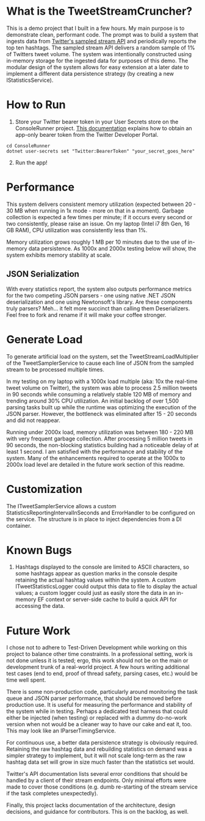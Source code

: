 # What is the TweetStreamCruncher?
This is a demo project that I built in a few hours.  My main purpose is to demonstrate clean, performant code.  The prompt was to build a system that ingests data from [Twitter's sampled stream API](https://developer.twitter.com/en/docs/twitter-api/tweets/volume-streams/introduction) and periodically reports the top ten hashtags.  The sampled stream API delivers a random sample of 1% of Twitters tweet volume.  The system was intentionally constructed using in-memory storage for the ingested data for purposes of this demo.  The modular design of the system allows for easy extension at a later date to implement a different data persistence strategy (by creating a new IStatisticsService).

# How to Run
1. Store your Twitter bearer token in your User Secrets store on the ConsoleRunner project.  [This documentation](https://developer.twitter.com/en/docs/authentication/oauth-2-0/bearer-tokens) explains how to obtain an app-only bearer token from the Twitter Developer Portal.
```
cd ConsoleRunner
dotnet user-secrets set "Twitter:BearerToken" "your_secret_goes_here"
```
2. Run the app!

# Performance
This system delivers consistent memory utilization (expected between 20 - 30 MB when running in 1x mode - more on that in a moment).  Garbage collection is expected a few times per minute; if it occurs every second or two consistently, please raise an issue.  On my laptop (Intel i7 8th Gen, 16 GB RAM), CPU utilization was consistently less than 1%.

Memory utilization grows roughly 1 MB per 10 minutes due to the use of in-memory data persistence.  As 1000x and 2000x testing below will show, the system exhibits memory stability at scale.

## JSON Serialization
With every statistics report, the system also outputs performance metrics for the two competing JSON parsers - one using native .NET JSON deserialization and one using Newtonsoft's library.  Are these components truly parsers?  Meh... it felt more succinct than calling them Deserializers.  Feel free to fork and rename if it will make your coffee stronger.

# Generate Load
To generate artificial load on the system, set the TweetStreamLoadMultiplier of the TweetSamplerService to cause each line of JSON from the sampled stream to be processed multiple times.

In my testing on my laptop with a 1000x load multiple (aka: 10x the real-time tweet volume on Twitter), the system was able to process 2.5 million tweets in 90 seconds while consuming a relatively stable 120 MB of memory and trending around 30% CPU utilization.  An initial backlog of over 1,500 parsing tasks built up while the runtime was optimizing the execution of the JSON parser.  However, the bottleneck was eliminated after 15 - 20 seconds and did not reappear.

Running under 2000x load, memory utilization was between 180 - 220 MB with very frequent garbage collection.  After processing 5 million tweets in 90 seconds, the non-blocking statistics building had a noticeable delay of at least 1 second.  I am satisfied with the performance and stability of the system.  Many of the enhancements required to operate at the 1000x to 2000x load level are detailed in the future work section of this readme.

# Customization
The ITweetSamplerService allows a custom StatisticsReportingIntervalInSeconds and ErrorHandler to be configured on the service.  The structure is in place to inject dependencies from a DI container.

# Known Bugs
1. Hashtags displayed to the console are limited to ASCII characters, so some hashtags appear as question marks in the console despite retaining the actual hashtag values within the system.  A custom ITweetStatisticsLogger could output this data to file to display the actual values; a custom logger could just as easily store the data in an in-memory EF context or server-side cache to build a quick API for accessing the data.

# Future Work
I chose not to adhere to Test-Driven Development while working on this project to balance other time constraints.  In a professional setting, work is not done unless it is tested; ergo, this work should not be on the main or development trunk of a real-world project.  A few hours writing additional test cases (end to end, proof of thread safety, parsing cases, etc.) would be time well spent.

There is some non-production code, particularly around monitoring the task queue and JSON parser performance, that should be removed before production use.  It is useful for measuring the performance and stability of the system while in testing.  Perhaps a dedicated test harness that could either be injected (when testing) or replaced with a dummy do-no-work version when not would be a cleaner way to have our cake and eat it, too.  This may look like an IParserTimingService.

For continuous use, a better data persistence strategy is obviously required.  Retaining the raw hashtag data and rebuilding statistics on demand was a simpler strategy to implement, but it will not scale long-term as the raw hashtag data set will grow in size much faster than the statistics set would.

Twitter's API documentation lists several error conditions that should be handled by a client of their stream endpoints.  Only minimal efforts were made to cover those conditions (e.g. dumb re-starting of the stream service if the task completes unexpectedly).

Finally, this project lacks documentation of the architecture, design decisions, and guidance for contributors.  This is on the backlog, as well.
